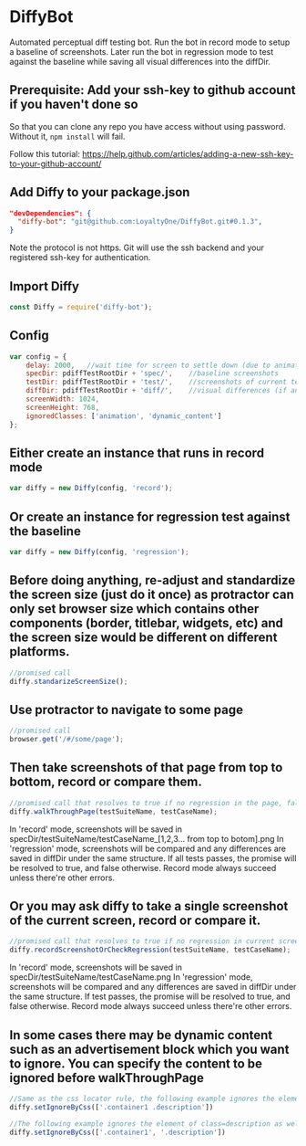 # DiffyBot
Automated perceptual diff testing bot.
Run the bot in record mode to setup a baseline of screenshots.
Later run the bot in regression mode to test against the baseline
while saving all visual differences into the diffDir.

## Prerequisite: Add your ssh-key to github account if you haven't done so
So that you can clone any repo you have access without using password.
Without it, `npm install` will fail.

Follow this tutorial:
https://help.github.com/articles/adding-a-new-ssh-key-to-your-github-account/

## Add Diffy to your package.json
```json
"devDependencies": {
  "diffy-bot": "git@github.com:LoyaltyOne/DiffyBot.git#0.1.3",
}
```
Note the protocol is not https. Git will use the ssh backend and your registered
ssh-key for authentication.

## Import Diffy
```javascript
const Diffy = require('diffy-bot');
```

## Config
```javascript
var config = {
    delay: 2000,   //wait time for screen to settle down (due to animation and scrolling)
    specDir: pdiffTestRootDir + 'spec/',    //baseline screenshots
    testDir: pdiffTestRootDir + 'test/',    //screenshots of current test
    diffDir: pdiffTestRootDir + 'diff/',    //visual differences (if any)
    screenWidth: 1024,
    screenHeight: 768,
    ignoredClasses: ['animation', 'dynamic_content']
};
```

## Either create an instance that runs in record mode
```javascript
var diffy = new Diffy(config, 'record');
```

## Or create an instance for regression test against the baseline
```javascript
var diffy = new Diffy(config, 'regression');
```

## Before doing anything, re-adjust and standardize the screen size (just do it once) as protractor can only set browser size which contains other components (border, titlebar, widgets, etc) and the screen size would be different on different platforms.
```javascript
//promised call
diffy.standarizeScreenSize();
```

## Use protractor to navigate to some page
```javascript
//promised call
browser.get('/#/some/page');
```

## Then take screenshots of that page from top to bottom, record or compare them.
```javascript
//promised call that resolves to true if no regression in the page, false otherwise
diffy.walkThroughPage(testSuiteName, testCaseName);
```
In 'record' mode, screenshots will be saved in specDir/testSuiteName/testCaseName_[1,2,3... from top to botom].png
In 'regression' mode, screenshots will be compared and any differences are saved in diffDir under the same structure.
If all tests passes, the promise will be resolved to true, and false otherwise.
Record mode always succeed unless there're other errors.

## Or you may ask diffy to take a single screenshot of the current screen, record or compare it.
```javascript
//promised call that resolves to true if no regression in current screen, false otherwise
diffy.recordScreenshotOrCheckRegression(testSuiteName, testCaseName);
```
In 'record' mode, screenshots will be saved in specDir/testSuiteName/testCaseName.png
In 'regression' mode, screenshots will be compared and any differences are saved in diffDir under the same structure.
If test passes, the promise will be resolved to true, and false otherwise.
Record mode always succeed unless there're other errors.

## In some cases there may be dynamic content such as an advertisement block which you want to ignore. You can specify the content to be ignored before walkThroughPage
```javascript
//Same as the css locator rule, the following example ignores the elements of class=description that is nested under element of class=container1
diffy.setIgnoreByCss(['.container1 .description'])

//The following example ignores the element of class=description as well as element of class=container1
diffy.setIgnoreByCss(['.container1', '.description'])
```
